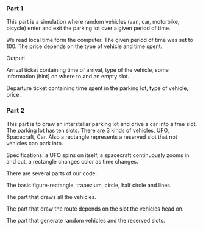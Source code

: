 ### Part 1
This part is a simulation where random vehicles (van, car, motorbike, bicycle) enter and exit the parking lot over a given period of time.

We read local time form the computer. The given period of time was set to 100. The price depends on the type of vehicle and time spent.

Output:

Arrival ticket containing time of arrival, type of the vehicle, some information (hint) on where to and an empty slot.

Departure ticket containing time spent in the parking lot, type of vehicle, price.

### Part 2
This part is to draw an interstellar parking lot and drive a car into a free slot. The parking lot has ten slots. There are 3 kinds of vehicles, UFO, Spacecraft, Car. Also a rectangle represents a reserved slot that not vehicles can park into. 

Specifications: a UFO spins on itself, a spacecraft continuously zooms in and out, a rectangle changes color as time changes.

There are several parts of our code:

The basic figure-rectangle, trapezium, circle, half circle and lines.

The part that draws all the vehicles.

The part that draw the route depends on the slot the vehicles head on.

The part that generate random vehicles and the reserved slots.
